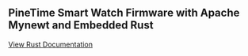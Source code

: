 ## PineTime Smart Watch Firmware with Apache Mynewt and Embedded Rust

[View Rust Documentation](app)